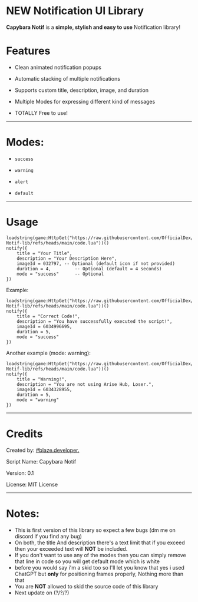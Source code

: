 # NEW Notification UI Library

**Capybara Notif** is a **simple, stylish and easy to use** Notification library!

# Features

- Clean animated notification popups

- Automatic stacking of multiple notifications

- Supports custom title, description, image, and duration

- Multiple Modes for expressing different kind of messages

- TOTALLY Free to use!

---

# Modes:

- ```success```

- ```warning```

- ```alert``` 

- ```default```

---

# Usage

```
loadstring(game:HttpGet("https://raw.githubusercontent.com/OfficialDex/Capybara-Notif-lib/refs/heads/main/code.lua"))() 
notify({
    title = "Your Title",
    description = "Your Description Here",
    imageId = 032797, -- Optional (default icon if not provided)
    duration = 4,         -- Optional (default = 4 seconds)
    mode = "success"      -- Optional
})

```

Example:

```
loadstring(game:HttpGet("https://raw.githubusercontent.com/OfficialDex/Capybara-Notif-lib/refs/heads/main/code.lua"))() 
notify({
    title = "Correct Code!",
    description = "You have successfully executed the script!",
    imageId = 6034996695,
    duration = 5,
    mode = "success"
})
```

Another example (mode: warning):

```
loadstring(game:HttpGet("https://raw.githubusercontent.com/OfficialDex/Capybara-Notif-lib/refs/heads/main/code.lua"))() 
notify({
    title = "Warning!",
    description = "You are not using Arise Hub, Loser.",
    imageId = 6034328955,
    duration = 5,
    mode = "warning"
})
```

---


# Credits

Created by: [#blaze.developer.](https://discord.com)

Script Name: Capybara Notif

Version: 0.1

License: MIT License



---

# Notes:
- This is first version of this library so expect a few bugs (dm me on discord if you find any bug)
- On both, the title And description there's a text limit that if you exceed then your exceeded text will **NOT** be included.
- If you don't want to use any of the modes then you can simply remove that line in code so you will get default mode which is white 
- before you would say i'm a skid too so I'll let you know that yes i used ChatGPT but **only** for positioning frames properly, Nothing more than that
- You are **NOT** allowed to skid the source code of this library
- Next update on (?/?/?)

